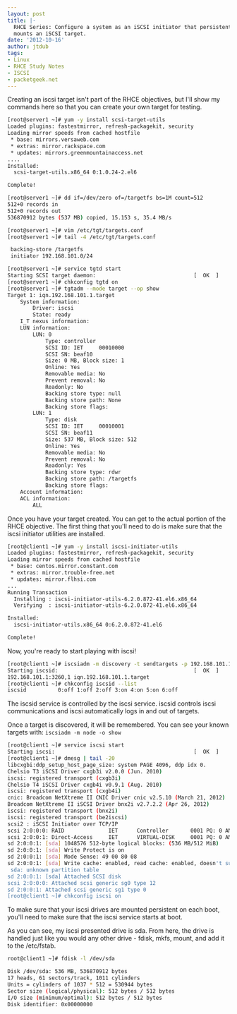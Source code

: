 ```yaml
---
layout: post
title: |-
  RHCE Series: Configure a system as an iSCSI initiator that persistently
  mounts an iSCSI target.
date: '2012-10-16'
author: jtdub
tags:
- Linux
- RHCE Study Notes
- ISCSI
- packetgeek.net
---
```


Creating an iscsi target isn't part of the RHCE objectives, but I'll show my commands here so that you can create your own target for testing.

```bash
[root@server1 ~]# yum -y install scsi-target-utils
Loaded plugins: fastestmirror, refresh-packagekit, security
Loading mirror speeds from cached hostfile
 * base: mirrors.versaweb.com
 * extras: mirror.rackspace.com
 * updates: mirrors.greenmountainaccess.net
....
Installed:
  scsi-target-utils.x86_64 0:1.0.24-2.el6 

Complete!

[root@server1 ~]# dd if=/dev/zero of=/targetfs bs=1M count=512
512+0 records in
512+0 records out
536870912 bytes (537 MB) copied, 15.153 s, 35.4 MB/s

[root@server1 ~]# vim /etc/tgt/targets.conf 
[root@server1 ~]# tail -4 /etc/tgt/targets.conf 

 backing-store /targetfs
 initiator 192.168.101.0/24

[root@server1 ~]# service tgtd start
Starting SCSI target daemon:                               [  OK  ]
[root@server1 ~]# chkconfig tgtd on
[root@server1 ~]# tgtadm --mode target --op show
Target 1: iqn.192.168.101.1.target
    System information:
        Driver: iscsi
        State: ready
    I_T nexus information:
    LUN information:
        LUN: 0
            Type: controller
            SCSI ID: IET     00010000
            SCSI SN: beaf10
            Size: 0 MB, Block size: 1
            Online: Yes
            Removable media: No
            Prevent removal: No
            Readonly: No
            Backing store type: null
            Backing store path: None
            Backing store flags: 
        LUN: 1
            Type: disk
            SCSI ID: IET     00010001
            SCSI SN: beaf11
            Size: 537 MB, Block size: 512
            Online: Yes
            Removable media: No
            Prevent removal: No
            Readonly: Yes
            Backing store type: rdwr
            Backing store path: /targetfs
            Backing store flags: 
    Account information:
    ACL information:
        ALL
```

Once you have your target created. You can get to the actual portion of the RHCE objective. The first thing that you'll need to do is make sure that the iscsi initiator utilities are installed.


```bash
[root@client1 ~]# yum -y install iscsi-initiator-utils
Loaded plugins: fastestmirror, refresh-packagekit, security
Loading mirror speeds from cached hostfile
 * base: centos.mirror.constant.com
 * extras: mirror.trouble-free.net
 * updates: mirror.flhsi.com
...
Running Transaction
  Installing : iscsi-initiator-utils-6.2.0.872-41.el6.x86_64                                                                                                                         1/1 
  Verifying  : iscsi-initiator-utils-6.2.0.872-41.el6.x86_64                                                                                                                         1/1 

Installed:
  iscsi-initiator-utils.x86_64 0:6.2.0.872-41.el6                                                                                                                                        

Complete!
```

Now, you're ready to start playing with iscsi!

```bash
[root@client1 ~]# iscsiadm -m discovery -t sendtargets -p 192.168.101.1
Starting iscsid:                                           [  OK  ]
192.168.101.1:3260,1 iqn.192.168.101.1.target
[root@client1 ~]# chkconfig iscsid --list
iscsid          0:off 1:off 2:off 3:on 4:on 5:on 6:off
```

The iscsid service is controlled by the iscsi service. iscsid controls iscsi communications and iscsi automatically logs in and out of targets.

Once a target is discovered, it will be remembered. You can see your known targets with: `iscsiadm -m node -o show`

```bash
[root@client1 ~]# service iscsi start
Starting iscsi:                                            [  OK  ]
[root@client1 ~]# dmesg | tail -20
libcxgbi:ddp_setup_host_page_size: system PAGE 4096, ddp idx 0.
Chelsio T3 iSCSI Driver cxgb3i v2.0.0 (Jun. 2010)
iscsi: registered transport (cxgb3i)
Chelsio T4 iSCSI Driver cxgb4i v0.9.1 (Aug. 2010)
iscsi: registered transport (cxgb4i)
cnic: Broadcom NetXtreme II CNIC Driver cnic v2.5.10 (March 21, 2012)
Broadcom NetXtreme II iSCSI Driver bnx2i v2.7.2.2 (Apr 26, 2012)
iscsi: registered transport (bnx2i)
iscsi: registered transport (be2iscsi)
scsi2 : iSCSI Initiator over TCP/IP
scsi 2:0:0:0: RAID              IET      Controller       0001 PQ: 0 ANSI: 5
scsi 2:0:0:1: Direct-Access     IET      VIRTUAL-DISK     0001 PQ: 0 ANSI: 5
sd 2:0:0:1: [sda] 1048576 512-byte logical blocks: (536 MB/512 MiB)
sd 2:0:0:1: [sda] Write Protect is on
sd 2:0:0:1: [sda] Mode Sense: 49 00 80 08
sd 2:0:0:1: [sda] Write cache: enabled, read cache: enabled, doesn't support DPO or FUA
 sda: unknown partition table
sd 2:0:0:1: [sda] Attached SCSI disk
scsi 2:0:0:0: Attached scsi generic sg0 type 12
sd 2:0:0:1: Attached scsi generic sg1 type 0
[root@client1 ~]# chkconfig iscsi on
```

To make sure that your iscsi drives are mounted persistent on each boot, you'll need to make sure that the iscsi service starts at boot.

As you can see, my iscsi presented drive is sda. From here, the drive is handled just like you would any other drive - fdisk, mkfs, mount, and add it to the /etc/fstab.

```bash
root@client1 ~]# fdisk -l /dev/sda

Disk /dev/sda: 536 MB, 536870912 bytes
17 heads, 61 sectors/track, 1011 cylinders
Units = cylinders of 1037 * 512 = 530944 bytes
Sector size (logical/physical): 512 bytes / 512 bytes
I/O size (minimum/optimal): 512 bytes / 512 bytes
Disk identifier: 0x00000000
```
